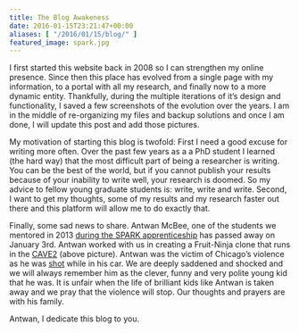 ```yaml
---
title: The Blog Awakeness
date: 2016-01-15T23:21:47+00:00
aliases: [ "/2016/01/15/blog/" ]
featured_image: spark.jpg
---
```


I first started this website back in 2008 so I can strengthen my online presence. Since then this place has evolved from a single page with my information, to a portal with all my research, and finally now to a more dynamic entity. Thankfully, during the multiple iterations of it&#8217;s design and functionality, I saved a few screenshots of the evolution over the years. I am in the middle of re-organizing my files and backup solutions and once I am done, I will update this post and add those pictures.

My motivation of starting this blog is twofold: First I need a good excuse for writing more often. Over the past few years as a a PhD student I learned (the hard way) that the most difficult part of being a researcher is writing. You can be the best of the world, but if you cannot publish your results because of your inability to write well, your research is doomed. So my advice to fellow young graduate students is: write, write and write. Second, I want to get my thoughts, some of my results and my research faster out there and this platform will allow me to do exactly that.

Finally, some sad news to share. Antwan McBee, one of the students we mentored in 2013 <a href="https://www.evl.uic.edu/entry.php?id=1138" target="_blank">during the SPARK apprenticeship</a> has passed away on January 3rd. Antwan worked with us in creating a Fruit-Ninja clone that runs in the <a href="https://www.evl.uic.edu/entry.php?id=2016" target="_blank">CAVE2</a> (above picture). Antwan was the victim of Chicago&#8217;s violence as he was <a href="http://www.chicagotribune.com/news/local/breaking/ct-chicago-shooting-violence-20160102-story.html" target="_blank">shot</a> while in his car. We are deeply saddened and shocked and we will always remember him as the clever, funny and very polite young kid that he was. It is unfair when the life of brilliant kids like Antwan is taken away and we pray that the violence will stop. Our thoughts and prayers are with his family.

Antwan, I dedicate this blog to you.
